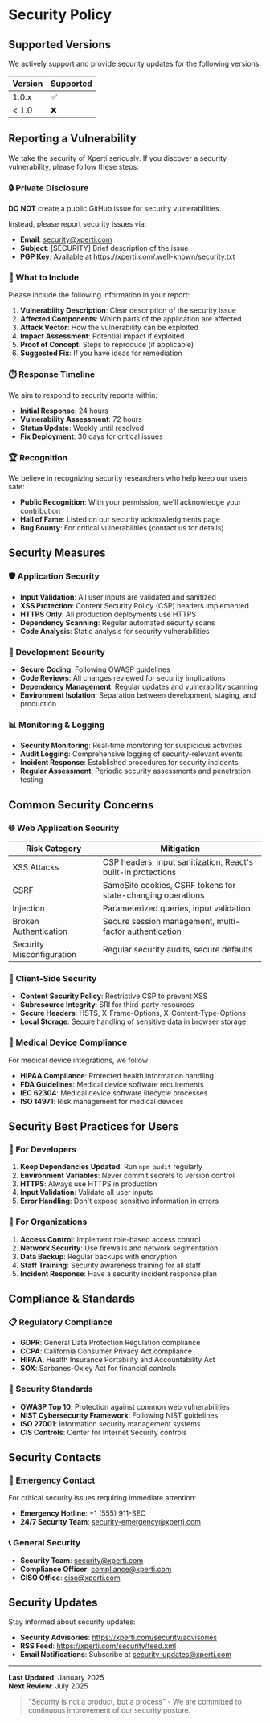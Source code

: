 # Security Policy

## Supported Versions

We actively support and provide security updates for the following versions:

| Version | Supported          |
| ------- | ------------------ |
| 1.0.x   | :white_check_mark: |
| < 1.0   | :x:                |

## Reporting a Vulnerability

We take the security of Xperti seriously. If you discover a security vulnerability, please follow these steps:

### 🔒 Private Disclosure

**DO NOT** create a public GitHub issue for security vulnerabilities.

Instead, please report security issues via:

- **Email**: security@xperti.com
- **Subject**: [SECURITY] Brief description of the issue
- **PGP Key**: Available at https://xperti.com/.well-known/security.txt

### 📧 What to Include

Please include the following information in your report:

1. **Vulnerability Description**: Clear description of the security issue
2. **Affected Components**: Which parts of the application are affected
3. **Attack Vector**: How the vulnerability can be exploited
4. **Impact Assessment**: Potential impact if exploited
5. **Proof of Concept**: Steps to reproduce (if applicable)
6. **Suggested Fix**: If you have ideas for remediation

### ⏱️ Response Timeline

We aim to respond to security reports within:

- **Initial Response**: 24 hours
- **Vulnerability Assessment**: 72 hours
- **Status Update**: Weekly until resolved
- **Fix Deployment**: 30 days for critical issues

### 🏆 Recognition

We believe in recognizing security researchers who help keep our users safe:

- **Public Recognition**: With your permission, we'll acknowledge your contribution
- **Hall of Fame**: Listed on our security acknowledgments page
- **Bug Bounty**: For critical vulnerabilities (contact us for details)

## Security Measures

### 🛡️ Application Security

- **Input Validation**: All user inputs are validated and sanitized
- **XSS Protection**: Content Security Policy (CSP) headers implemented
- **HTTPS Only**: All production deployments use HTTPS
- **Dependency Scanning**: Regular automated security scans
- **Code Analysis**: Static analysis for security vulnerabilities

### 🔐 Development Security

- **Secure Coding**: Following OWASP guidelines
- **Code Reviews**: All changes reviewed for security implications
- **Dependency Management**: Regular updates and vulnerability scanning
- **Environment Isolation**: Separation between development, staging, and production

### 📊 Monitoring & Logging

- **Security Monitoring**: Real-time monitoring for suspicious activities
- **Audit Logging**: Comprehensive logging of security-relevant events
- **Incident Response**: Established procedures for security incidents
- **Regular Assessment**: Periodic security assessments and penetration testing

## Common Security Concerns

### 🌐 Web Application Security

| Risk Category | Mitigation |
|---------------|------------|
| XSS Attacks | CSP headers, input sanitization, React's built-in protections |
| CSRF | SameSite cookies, CSRF tokens for state-changing operations |
| Injection | Parameterized queries, input validation |
| Broken Authentication | Secure session management, multi-factor authentication |
| Security Misconfiguration | Regular security audits, secure defaults |

### 📱 Client-Side Security

- **Content Security Policy**: Restrictive CSP to prevent XSS
- **Subresource Integrity**: SRI for third-party resources
- **Secure Headers**: HSTS, X-Frame-Options, X-Content-Type-Options
- **Local Storage**: Secure handling of sensitive data in browser storage

### 🏥 Medical Device Compliance

For medical device integrations, we follow:

- **HIPAA Compliance**: Protected health information handling
- **FDA Guidelines**: Medical device software requirements
- **IEC 62304**: Medical device software lifecycle processes
- **ISO 14971**: Risk management for medical devices

## Security Best Practices for Users

### 🔧 For Developers

1. **Keep Dependencies Updated**: Run `npm audit` regularly
2. **Environment Variables**: Never commit secrets to version control
3. **HTTPS**: Always use HTTPS in production
4. **Input Validation**: Validate all user inputs
5. **Error Handling**: Don't expose sensitive information in errors

### 🏢 For Organizations

1. **Access Control**: Implement role-based access control
2. **Network Security**: Use firewalls and network segmentation
3. **Data Backup**: Regular backups with encryption
4. **Staff Training**: Security awareness training for all staff
5. **Incident Response**: Have a security incident response plan

## Compliance & Standards

### 📋 Regulatory Compliance

- **GDPR**: General Data Protection Regulation compliance
- **CCPA**: California Consumer Privacy Act compliance
- **HIPAA**: Health Insurance Portability and Accountability Act
- **SOX**: Sarbanes-Oxley Act for financial controls

### 🎯 Security Standards

- **OWASP Top 10**: Protection against common web vulnerabilities
- **NIST Cybersecurity Framework**: Following NIST guidelines
- **ISO 27001**: Information security management systems
- **CIS Controls**: Center for Internet Security controls

## Security Contacts

### 🚨 Emergency Contact

For critical security issues requiring immediate attention:

- **Emergency Hotline**: +1 (555) 911-SEC
- **24/7 Security Team**: security-emergency@xperti.com

### 📞 General Security

- **Security Team**: security@xperti.com
- **Compliance Officer**: compliance@xperti.com
- **CISO Office**: ciso@xperti.com

## Security Updates

Stay informed about security updates:

- **Security Advisories**: https://xperti.com/security/advisories
- **RSS Feed**: https://xperti.com/security/feed.xml
- **Email Notifications**: Subscribe at security-updates@xperti.com

---

**Last Updated**: January 2025  
**Next Review**: July 2025

> "Security is not a product, but a process" - We are committed to continuous improvement of our security posture.

